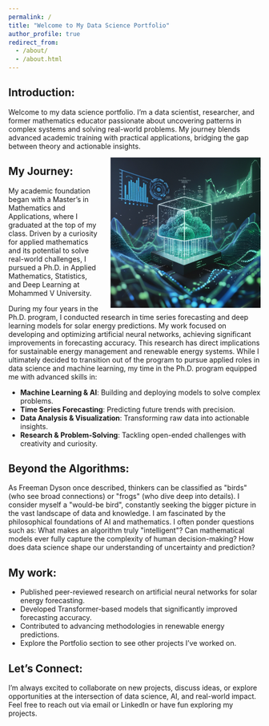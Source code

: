 ```yaml
---
permalink: /
title: "Welcome to My Data Science Portfolio"
author_profile: true
redirect_from: 
  - /about/
  - /about.html
---
```


## Introduction:

Welcome to my data science portfolio. I’m a data scientist, researcher, and former mathematics educator passionate about uncovering patterns in complex systems and solving real-world problems. My journey blends advanced academic training with practical applications, bridging the gap between theory and actionable insights.

<div style="float: right; margin-left: 20px;">
  <img src="/images/header.png" alt="Header" width="300">
</div>

## My Journey:

My academic foundation began with a Master’s in Mathematics and Applications, where I graduated at the top of my class. Driven by a curiosity for applied mathematics and its potential to solve real-world challenges, I pursued a Ph.D. in Applied Mathematics, Statistics, and Deep Learning at Mohammed V University.

During my four years in the Ph.D. program, I conducted research in time series forecasting and deep learning models for solar energy predictions. My work focused on developing and optimizing artificial neural networks, achieving significant improvements in forecasting accuracy. This research has direct implications for sustainable energy management and renewable energy systems.
While I ultimately decided to transition out of the program to pursue applied roles in data science and machine learning, my time in the Ph.D. program equipped me with advanced skills in:

- **Machine Learning & AI**: Building and deploying models to solve complex problems.
- **Time Series Forecasting**: Predicting future trends with precision.
- **Data Analysis & Visualization**: Transforming raw data into actionable insights.
- **Research & Problem-Solving**: Tackling open-ended challenges with creativity and curiosity.

## Beyond the Algorithms:

As Freeman Dyson once described, thinkers can be classified as "birds" (who see broad connections) or "frogs" (who dive deep into details). I consider myself a "would-be bird", constantly seeking the bigger picture in the vast landscape of data and knowledge. I am fascinated by the philosophical foundations of AI and mathematics. I often ponder questions such as: What makes an algorithm truly "intelligent"? Can mathematical models ever fully capture the complexity of human decision-making? How does data science shape our understanding
of uncertainty and prediction?

## My work:

- Published peer-reviewed research on artificial neural networks for solar energy forecasting.
- Developed Transformer-based models that significantly improved forecasting accuracy.
- Contributed to advancing methodologies in renewable energy predictions.
- Explore the Portfolio section to see other projects I’ve worked on.

## Let’s Connect:

I’m always excited to collaborate on new projects, discuss ideas, or explore opportunities at the intersection of data science, AI, and real-world impact. Feel free to reach out via email or LinkedIn or have fun exploring my projects.

